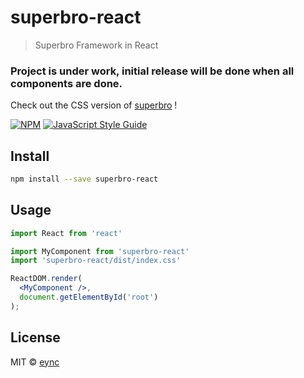 # superbro-react
> Superbro Framework in React
### Project is under work, initial release will be done when all components are done.

Check out the CSS version of [superbro](https://github.com/eync/superbro) !

[![NPM](https://img.shields.io/npm/v/superbro-react.svg)](https://www.npmjs.com/package/superbro-react) [![JavaScript Style Guide](https://img.shields.io/badge/code_style-standard-brightgreen.svg)](https://standardjs.com)

## Install

```bash
npm install --save superbro-react
```

## Usage

```jsx
import React from 'react'

import MyComponent from 'superbro-react'
import 'superbro-react/dist/index.css'

ReactDOM.render(
  <MyComponent />,
  document.getElementById('root')
);
```

## License

MIT © [eync](https://github.com/eync)
